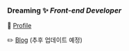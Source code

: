 ### Dreaming :sparkles: <i>Front-end Developer</i>
<!--
**3eonah/3eonah** is a ✨ _special_ ✨ repository because its `README.md` (this file) appears on your GitHub profile.

Here are some ideas to get you started:

- 🔭 I’m currently working on ...
- 🌱 I’m currently learning 
- 👯 I’m looking to collaborate on ...
- 🤔 I’m looking for help with ...
- 💬 Ask me about ...
- 📫 How to reach me: ...
- 😄 Pronouns: ...
- ⚡ Fun fact: ...
-->

:wave: [Profile](https://moored-pilot-de6.notion.site/7897b177208e447bbecece6b80e17246)

:pencil2: [Blog]() (추후 업데이트 예정)
